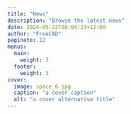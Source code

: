 ```yaml
---
title: "News"
description: "Browse the latest news"
date: 2024-05-22T08:04:23+12:00
author: "FreeCAD"
paginate: 12
menus:
  main:
    weight: 3
  footer:
    weight: 3
cover:
  image: space_6.jpg
  caption: "a cover caption"
  alt: "a cover alternative title"
---
```


[comment]: # (Please do not add content in this News _index file. The layout of the News page is generated from template rules by the theme.)